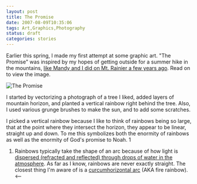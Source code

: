```yaml
---
layout: post
title: The Promise
date: 2007-08-09T10:35:06
tags: Art,Graphics,Photography
status: draft
categories: stories
---
```


Earlier this spring, I made my first attempt at some graphic art. "The
Promise" was inspired by my hopes of getting outside for a summer hike in the
mountains, [like Mandy and I did on Mt. Rainier a few years
ago](http://jayber.org/2005/08/washington_high.html). Read on to view the
image.


![The Promise](http://farm2.static.flickr.com/1240/1042935965_beb1710453.jpg)

I started by vectorizing a photograph of a tree I liked, added layers of
mountain horizon, and planted a vertical rainbow right behind the tree. Also,
I used various grunge brushes to make the sun, and to add some scratches.

I picked a vertical rainbow because I like to think of rainbows being so
large, that at the point where they intersect the horizon, they appear to be
linear, straight up and down. To me this symbolizes both the enormity of
rainbows as well as the enormity of God's promise to Noah. 1

  1. Rainbows typically take the shape of an arc because of how light is [dispersed (refracted and reflected) through drops of water in the atmosphere](http://en.wikipedia.org/wiki/Rainbow). As far as I know, rainbows are never exactly straight. The closest thing I'm aware of is a [curcumhorizontal arc](http://en.wikipedia.org/wiki/Circumhorizontal_arc) (AKA fire rainbow). <\--


